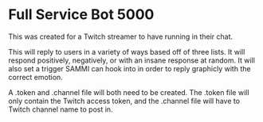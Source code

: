 # Full Service Bot 5000
This was created for a Twitch streamer to have running in their chat.

This will reply to users in a variety of ways based off of three lists. It will respond positively, negatively, or with an insane response at random. 
It will also set a trigger SAMMI can hook into in order to reply graphicly with the correct emotion.

A .token and .channel file will both need to be created.
The .token file will only contain the Twitch access token, and the .channel file will have to Twitch channel name to post in.
